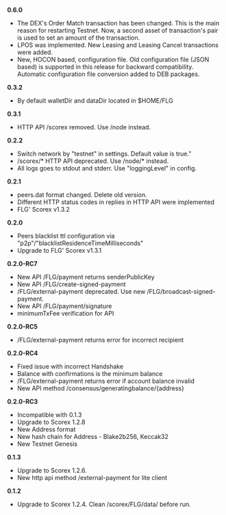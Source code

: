 **0.6.0**

* The DEX's Order Match transaction has been changed. This is the main reason for restarting Testnet. Now, a second asset of transaction's pair is used to set an amount of the transaction.
* LPOS was implemented. New Leasing and Leasing Cancel transactions were added.
* New, HOCON based, configuration file. Old configuration file (JSON based) is supported in this release for backward compatibility. Automatic configuration file conversion added to DEB packages.

**0.3.2**

* By default walletDir and dataDir located in $HOME/FLG

**0.3.1**

* HTTP API /scorex removed. Use /node instead.

**0.2.2**

* Switch network by "testnet" in settings. Default value is true."
* /scorex/* HTTP API deprecated. Use /node/* instead.
* All logs goes to stdout and stderr. Use "loggingLevel" in config. 

**0.2.1**

* peers.dat format changed. Delete old version.
* Different HTTP status codes in replies in HTTP API were implemented
* FLG' Scorex v1.3.2

**0.2.0**

* Peers blacklist ttl configuration via "p2p"/"blacklistResidenceTimeMilliseconds"
* Upgrade to FLG' Scorex v1.3.1

**0.2.0-RC7**

* New API /FLG/payment returns senderPublicKey
* New API /FLG/create-signed-payment
* /FLG/external-payment deprecated. 
  Use new /FLG/broadcast-signed-payment.
* New API /FLG/payment/signature
* minimumTxFee verification for API

**0.2.0-RC5**

* /FLG/external-payment returns error for incorrect recipient

**0.2.0-RC4**

* Fixed issue with incorrect Handshake
* Balance with confirmations is the minimum balance
* /FLG/external-payment returns error if account balance invalid
* New API method /consensus/generatingbalance/{address}

**0.2.0-RC3**

* Incompatible with 0.1.3
* Upgrade to Scorex 1.2.8
* New Address format
* New hash chain for Address - Blake2b256, Keccak32
* New Testnet Genesis

**0.1.3**

* Upgrade to Scorex 1.2.6.
* New http api method /external-payment for lite client

**0.1.2**

* Upgrade to Scorex 1.2.4. Clean /scorex/FLG/data/ before run.
